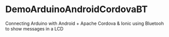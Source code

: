 # DemoArduinoAndroidCordovaBT
Connecting Arduino  with Android + Apache Cordova & Ionic using Bluetooh to  show messages in a LCD 
